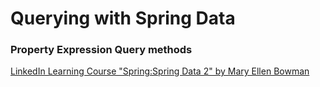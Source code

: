 # Querying with Spring Data
### Property Expression Query methods

[LinkedIn Learning Course "Spring:Spring Data 2" by Mary Ellen Bowman](http://bit.ly/SpringData)
